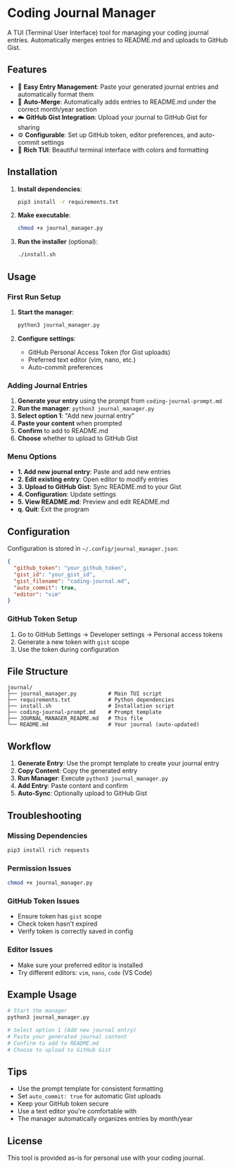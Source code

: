 # Coding Journal Manager

A TUI (Terminal User Interface) tool for managing your coding journal entries. Automatically merges entries to README.md and uploads to GitHub Gist.

## Features

- 📝 **Easy Entry Management**: Paste your generated journal entries and automatically format them
- 🔄 **Auto-Merge**: Automatically adds entries to README.md under the correct month/year section
- ☁️ **GitHub Gist Integration**: Upload your journal to GitHub Gist for sharing
- ⚙️ **Configurable**: Set up GitHub token, editor preferences, and auto-commit settings
- 🎨 **Rich TUI**: Beautiful terminal interface with colors and formatting

## Installation

1. **Install dependencies**:
   ```bash
   pip3 install -r requirements.txt
   ```

2. **Make executable**:
   ```bash
   chmod +x journal_manager.py
   ```

3. **Run the installer** (optional):
   ```bash
   ./install.sh
   ```

## Usage

### First Run Setup

1. **Start the manager**:
   ```bash
   python3 journal_manager.py
   ```

2. **Configure settings**:
   - GitHub Personal Access Token (for Gist uploads)
   - Preferred text editor (vim, nano, etc.)
   - Auto-commit preferences

### Adding Journal Entries

1. **Generate your entry** using the prompt from `coding-journal-prompt.md`
2. **Run the manager**: `python3 journal_manager.py`
3. **Select option 1**: "Add new journal entry"
4. **Paste your content** when prompted
5. **Confirm** to add to README.md
6. **Choose** whether to upload to GitHub Gist

### Menu Options

- **1. Add new journal entry**: Paste and add new entries
- **2. Edit existing entry**: Open editor to modify entries
- **3. Upload to GitHub Gist**: Sync README.md to your Gist
- **4. Configuration**: Update settings
- **5. View README.md**: Preview and edit README.md
- **q. Quit**: Exit the program

## Configuration

Configuration is stored in `~/.config/journal_manager.json`:

```json
{
  "github_token": "your_github_token",
  "gist_id": "your_gist_id",
  "gist_filename": "coding-journal.md",
  "auto_commit": true,
  "editor": "vim"
}
```

### GitHub Token Setup

1. Go to GitHub Settings → Developer settings → Personal access tokens
2. Generate a new token with `gist` scope
3. Use the token during configuration

## File Structure

```
journal/
├── journal_manager.py          # Main TUI script
├── requirements.txt            # Python dependencies
├── install.sh                  # Installation script
├── coding-journal-prompt.md    # Prompt template
├── JOURNAL_MANAGER_README.md   # This file
└── README.md                   # Your journal (auto-updated)
```

## Workflow

1. **Generate Entry**: Use the prompt template to create your journal entry
2. **Copy Content**: Copy the generated entry
3. **Run Manager**: Execute `python3 journal_manager.py`
4. **Add Entry**: Paste content and confirm
5. **Auto-Sync**: Optionally upload to GitHub Gist

## Troubleshooting

### Missing Dependencies
```bash
pip3 install rich requests
```

### Permission Issues
```bash
chmod +x journal_manager.py
```

### GitHub Token Issues
- Ensure token has `gist` scope
- Check token hasn't expired
- Verify token is correctly saved in config

### Editor Issues
- Make sure your preferred editor is installed
- Try different editors: `vim`, `nano`, `code` (VS Code)

## Example Usage

```bash
# Start the manager
python3 journal_manager.py

# Select option 1 (Add new journal entry)
# Paste your generated journal content
# Confirm to add to README.md
# Choose to upload to GitHub Gist
```

## Tips

- Use the prompt template for consistent formatting
- Set `auto_commit: true` for automatic Gist uploads
- Keep your GitHub token secure
- Use a text editor you're comfortable with
- The manager automatically organizes entries by month/year

## License

This tool is provided as-is for personal use with your coding journal.